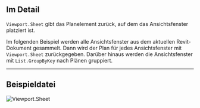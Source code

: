 ## Im Detail
`Viewport.Sheet` gibt das Planelement zurück, auf dem das Ansichtsfenster platziert ist.

Im folgenden Beispiel werden alle Ansichtsfenster aus dem aktuellen Revit-Dokument gesammelt. Dann wird der Plan für jedes Ansichtsfenster mit `Viewport.Sheet` zurückgegeben. Darüber hinaus werden die Ansichtsfenster mit `List.GroupByKey` nach Plänen gruppiert.
___
## Beispieldatei

![Viewport.Sheet](./Revit.Elements.Viewport.Sheet_img.jpg)
